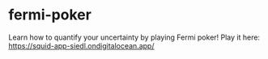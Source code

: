 # fermi-poker
Learn how to quantify your uncertainty by playing Fermi poker! Play it here: https://squid-app-siedl.ondigitalocean.app/
